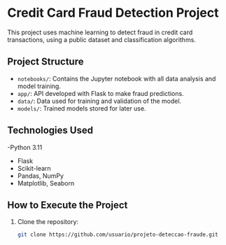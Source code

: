 # Credit Card Fraud Detection Project

This project uses machine learning to detect fraud in credit card transactions, using a public dataset and classification algorithms.

## Project Structure
- `notebooks/`: Contains the Jupyter notebook with all data analysis and model training.
- `app/`: API developed with Flask to make fraud predictions.
- `data/`: Data used for training and validation of the model.
- `models/`: Trained models stored for later use.
  
## Technologies Used
-Python 3.11
- Flask
- Scikit-learn
- Pandas, NumPy
- Matplotlib, Seaborn

## How to Execute the Project

1. Clone the repository:
   ```bash
   git clone https://github.com/usuario/projeto-deteccao-fraude.git